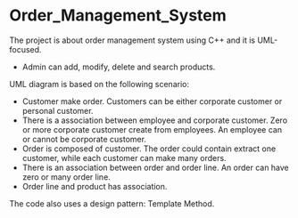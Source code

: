 # Order_Management_System
The project is about order management system using C++ and it is UML-focused.
* Admin can add, modify, delete and search products.

UML diagram is based on the following scenario:
* Customer make order. Customers can be either corporate customer or personal customer.
* There is a association between employee and corporate customer. Zero or more corporate customer create from employees. An employee can or cannot be corporate customer.
* Order is composed of customer. The order could contain extract one customer, while each customer can make many orders.
* There is an association between order and order line. An order can have zero or many order line.
* Order line and product has association.

The code also uses a design pattern: Template Method.
